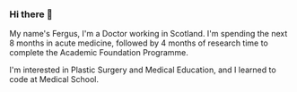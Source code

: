 ### Hi there 👋

My name's Fergus, I'm a Doctor working in Scotland. I'm spending the next 8 months in acute medicine, followed by 4 months of research time to complete the Academic Foundation Programme.

I'm interested in Plastic Surgery and Medical Education, and I learned to code at Medical School.

<!--
#### Some things I'm proud of:

[![](https://github.com/fergustaylor/fergustaylor/blob/a660d69c5395ef33b9c866d5c6990f15ded266c8/screenshotinfo.png?raw=true)]()
[![](https://github.com/fergustaylor/fergustaylor/blob/a660d69c5395ef33b9c866d5c6990f15ded266c8/screenshotinfo.png?raw=true)]()
[![](https://github.com/fergustaylor/fergustaylor/blob/a660d69c5395ef33b9c866d5c6990f15ded266c8/screenshotinfo.png?raw=true)]()
[![](https://github.com/fergustaylor/fergustaylor/blob/a660d69c5395ef33b9c866d5c6990f15ded266c8/screenshotinfo.png?raw=true)]()
**fergustaylor/fergustaylor** is a ✨ _special_ ✨ repository because its `README.md` (this file) appears on your GitHub profile.
https://guides.github.com/pdfs/markdown-cheatsheet-online.pdf
![Alt Text](url)
<div class="row">
  <div class="column">
    <a href="https://fergustaylor.github.io/bnf-interactions/top100/">
    <img src="https://github.com/fergustaylor/fergustaylor/blob/a660d69c5395ef33b9c866d5c6990f15ded266c8/screenshotinfo.png?raw=true" width="40%"></a>
    <a href="https://blogs.cmdn.dundee.ac.uk/acg-test/">
    <img src="https://github.com/fergustaylor/fergustaylor/blob/master/Screenshot%202020-08-12%20at%2021.35.20.png?raw=true" width="40%"></a>
  </div>
  <div class="column">
    <a href="https://github.com/fergustaylor/Arran">
    <img src="https://github.com/fergustaylor/fergustaylor/blob/master/Screen%20Shot%202017-07-29%20at%2018.20.31.png?raw=true" width="40%"></a>
    <a href="https://fergustaylor.github.io/academic/academictraininghub/">
    <img src="https://github.com/fergustaylor/fergustaylor/blob/master/ath.png?raw=true" width="40%"></a>
  </div>
</div>

-->
